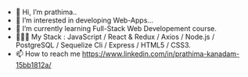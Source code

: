 - 👋 Hi, I’m prathima..
- 👀 I’m interested in developing Web-Apps...
- 🌱 I’m currently learning Full-Stack Web Developement course.
- 👩🏻‍💻 My Stack : JavaScript / React & Redux / Axios / Node.js / PostgreSQL / Sequelize Cli / Express / HTML5 / CSS3.
- 📫 How to reach me https://www.linkedin.com/in/prathima-kanadam-15bb1812a/

<!---
kanadamprathima/kanadamprathima is a ✨ special ✨ repository because its `README.md` (this file) appears on your GitHub profile.
You can click the Preview link to take a look at your changes.
--->
